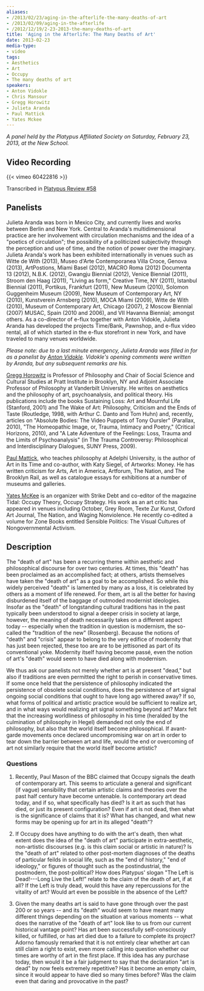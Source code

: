 ```yaml
---
aliases:
- /2013/02/23/aging-in-the-afterlife-the-many-deaths-of-art
- /2013/02/09/aging-in-the-afterlife
- /2012/12/19/2-23-2013-the-many-deaths-of-art
title: 'Aging in the Afterlife: The Many Deaths of Art'
date: 2013-02-23
media-type:
- video
tags:
- Aesthetics
- Art
- Occupy
- The many deaths of art
speakers:
- Anton Vidokle
- Chris Mansour
- Gregg Horowitz
- Julieta Aranda
- Paul Mattick
- Yates Mckee
---
```


_A panel held by the Platypus Affiliated Society on Saturday, February 23, 2013, at the New School._

## Video Recording

{{< vimeo 60422816 >}}

Transcribed in [Platypus Review #58](/2013/07/01/the-many-deaths-of-art)

## Panelists

Julieta Aranda was born in Mexico City, and currently lives and works between Berlin and New York. Central to Aranda's multidimensional practice are her involvement with circulation mechanisms and the idea of a "poetics of circulation"; the possibility of a politicized subjectivity through the perception and use of time, and the notion of power over the imaginary. Julieta Aranda's work has been exhibited internationally in venues such as Witte de With (2013), Museo d'Arte Contemporanea Villa Croce, Genova (2013), ArtPostions, Miami Basel (2012), MACRO Roma (2012) Documenta 13 (2012), N.B.K. (2012), Gwangju Biennial (2012), Venice Biennial (2011), Stroom den Haag (2011), "Living as form," Creative Time, NY (2011), Istanbul Biennial (2011), Portikus, Frankfurt (2011), New Museum (2010), Solomon Guggenheim Museum (2009), New Museum of Contemporary Art, NY (2010), Kunstverein Arnsberg (2010), MOCA Miami (2009), Witte de With (2010), Museum of Contemporary Art, Chicago (2007), 2 Moscow Biennial (2007) MUSAC, Spain (2010 and 2006), and VII Havanna Biennial; amongst others. As a co-director of e-flux together with Anton Vidokle, Julieta Aranda has developed the projects Time/Bank, Pawnshop, and e-flux video rental, all of which started in the e-flux storefront in new York, and have traveled to many venues worldwide.

*Please note: due to a last minute emergency, Julieta Aranda was filled in for as a panelist by [Anton Vidokle](/speakers/anton-vidokle). Vidokle's opening comments were written by Aranda, but any subsequent remarks are his.*

[Gregg Horowitz](/speakers/gregg-horowitz) is Professor of Philosophy and Chair of Social Science and Cultural Studies at Pratt Institute in Brooklyn, NY and Adjoint Associate Professor of Philosophy at Vanderbilt University. He writes on aesthetics and the philosophy of art, psychoanalysis, and political theory. His publications include the books Sustaining Loss: Art and Mournful Life (Stanford, 2001) and The Wake of Art: Philosophy, Criticism and the Ends of Taste (Routledge, 1998, with Arthur C. Danto and Tom Huhn) and, recently, articles on "Absolute Bodies: The Video Puppets of Tony Oursler" (Parallax, 2010), "The Homeopathic Image, or, Trauma, Intimacy and Poetry," (Critical Horizons, 2010), and "A Late Adventure of the Feelings: Loss, Trauma and the Limits of Psychoanalysis" (in The Trauma Controversy: Philosophical and Interdisciplinary Dialogues, SUNY Press, 2009).

[Paul Mattick](/speakers/paul-mattick), who teaches philosophy at Adelphi University, is the author of Art in Its Time and co-author, with Katy Siegel, of Artworks: Money. He has written criticism for Arts, Art in America, Artforum, The Nation, and The Brooklyn Rail, as well as catalogue essays for exhibitions at a number of museums and galleries.

[Yates McKee](/speakers/yates-mckee) is an organizer with Strike Debt and co-editor of the magazine Tidal: Occupy Theory, Occupy Strategy. His work as an art critic has appeared in venues including October, Grey Room, Texte Zur Kunst, Oxford Art Journal, The Nation, and Waging Nonviolence. He recently co-edited a volume for Zone Books entitled Sensible Politics: The Visual Cultures of Nongovernmental Activism.

## Description

The "death of art" has been a recurring theme within aesthetic and philosophical discourse for over two centuries. At times, this "death" has been proclaimed as an accomplished fact; at others, artists themselves have taken the "death of art" as a goal to be accomplished. So while this widely perceived "death" is lamented by many as a loss, it is celebrated by others as a moment of life renewed. For them, art is all the better for having disburdened itself of the baggage of outmoded modernist ideologies. Insofar as the "death" of longstanding cultural traditions has in the past typically been understood to signal a deeper crisis in society at large, however, the meaning of death necessarily takes on a different aspect today -- especially when the tradition in question is modernism, the so-called the "tradition of the new" (Rosenberg). Because the notions of "death" and "crisis" appear to belong to the very edifice of modernity that has just been rejected, these too are are to be jettisoned as part of its conventional yoke. Modernity itself having become passé, even the notion of art's "death" would seem to have died along with modernism.

We thus ask our panelists not merely whether art is at present "dead," but also if traditions are even permitted the right to perish in conservative times. If some once held that the persistence of philosophy indicated the persistence of obsolete social conditions, does the persistence of art signal ongoing social conditions that ought to have long ago withered away? If so, what forms of political and artistic practice would be sufficient to realize art, and in what ways would realizing art signal something beyond art? Marx felt that the increasing worldliness of philosophy in his time (heralded by the culmination of philosophy in Hegel) demanded not only the end of philosophy, but also that the world itself become philosophical. If avant-garde movements once declared uncompromising war on art in order to tear down the barrier between art and life, would the end or overcoming of art not similarly require that the world itself become artistic?

### Questions

1) Recently, Paul Mason of the BBC claimed that Occupy signals the death of contemporary art. This seems to articulate a general and significant (if vague) sensibility that certain artistic claims and theories over the past half century have become untenable. Is contemporary art dead today, and if so, what specifically has died? Is it art as such that has died, or just its present configuration? Even if art is not dead, then what is the significance of claims that it is? What has changed, and what new forms may be opening up for art in its alleged "death"?

2) If Occupy does have anything to do with the art's death, then what extent does the idea of the "death of art" participate in extra-aesthetic, non-artistic discourses (e.g. is this claim social or artistic in nature)? Is the "death of art" related to other post-mortem diagnoses of the deaths of particular feilds in social life, such as the "end of history," "end of ideology," or figures of thought such as the postindustrial, the postmodern, the post-political? How does Platypus' slogan "The Left is Dead!---Long Live the Left!" relate to the claim of the death of art, if at all? If the Left is truly dead, would this have any repercussions for the vitality of art? Would art even be possible in the absence of the Left?

3) Given the many deaths art is said to have gone through over the past 200 or so years -- and its "death" would seem to have meant many different things depending on the situation at various moments -- what does the narrative of the "death of art" look like to us from our current historical vantage point? Has art been successfully self-consciously killed, or fulfilled, or has art died due to a failure to complete its project? Adorno famously remarked that it is not entirely clear whether art can still claim a right to exist, even more calling into question whether our times are worthy of art in the first place. If this idea has any purchase today, then would it be a fair judgment to say that the declaration "art is dead" by now feels extremely repetitive? Has it become an empty claim, since it would appear to have died so many times before? Was the claim even that daring and provocative in the past?
